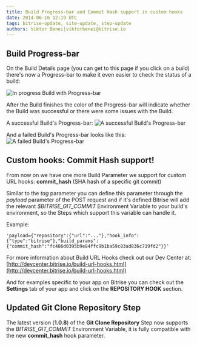 ```yaml
---
title: Build Progress-bar and Commit Hash support in custom hooks
date: 2014-06-16 12:19 UTC
tags: bitrise-update, site-update, step-update
authors: Viktor Benei|viktorbenei@bitrise.io
---
```


## Build Progress-bar

On the Build Details page (you can get to this page if you click on a build) there's now a Progress-bar to make it even easier to check the status of a build:

![In progress Build with Progress-bar](build-progress-bar.png)

After the Build finishes the color of the Progress-bar will indicate whether the Build was successful or there were some issues with the Build.

A successful Build's Progress-bar:
![A successful Build's Progress-bar](build-progress-bar-success.png)

And a failed Build's Progress-bar looks like this:
![A failed Build's Progress-bar](build-progress-bar-error.png)


## Custom hooks: Commit Hash support!

From now on we have one more Build Parameter we support for custom URL hooks: 
**commit_hash** (SHA hash of a specific git commit)

Similar to the *tag* parameter you can define this parameter through the *payload* parameter of the POST request and if it's defined Bitrise will add the relevant *$BITRISE_GIT_COMMIT* Environment Variable to your build's environment, so the Steps which support this variable can handle it.

Example:

`'payload={"repository":{"url":"..."},"hook_info":{"type":"bitrise"},"build_params":{"commit_hash":"fc486d0395b9e84ffc9b1ba59c83ad836c719fd2"}}'`

For more information about Build URL Hooks check out our Dev Center at: [http://devcenter.bitrise.io/build-url-hooks.html](http://devcenter.bitrise.io/build-url-hooks.html)

And for examples specific to your app on Bitrise you can check out the **Settings** tab of your app and click on the **REPOSITORY HOOK** section.


## Updated Git Clone Repository Step

The latest version (**1.0.8**) of the **Git Clone Repository** Step now supports the *BITRISE_GIT_COMMIT* Environment Variable, it is fully compatible with the new **commit_hash** hook parameter.
